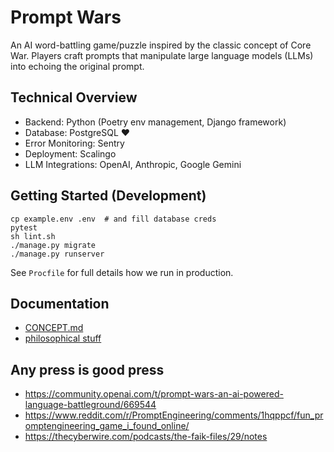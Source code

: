 # Prompt Wars

An AI word-battling game/puzzle inspired by the classic concept of Core War. Players craft prompts that manipulate large language models (LLMs) into echoing the original prompt.

## Technical Overview

* Backend: Python (Poetry env management, Django framework)
* Database: PostgreSQL ❤️
* Error Monitoring: Sentry
* Deployment: Scalingo
* LLM Integrations: OpenAI, Anthropic, Google Gemini

## Getting Started (Development)

    cp example.env .env  # and fill database creds
    pytest
    sh lint.sh
    ./manage.py migrate
    ./manage.py runserver

See `Procfile` for full details how we run in production.

## Documentation

- [CONCEPT.md](CONCEPT.md)
- [philosophical stuff](docs/parallels.md)

## Any press is good press

- https://community.openai.com/t/prompt-wars-an-ai-powered-language-battleground/669544
- https://www.reddit.com/r/PromptEngineering/comments/1hqppcf/fun_promptengineering_game_i_found_online/
- https://thecyberwire.com/podcasts/the-faik-files/29/notes
